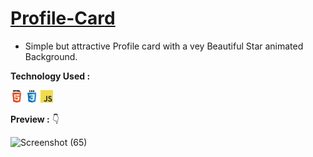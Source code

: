 
# [Profile-Card](https://shubh4grd.github.io/profile-card/)

 - Simple but attractive Profile card with a vey Beautiful Star animated    Background.

**Technology Used :**

   <code><img height="20" src="https://raw.githubusercontent.com/github/explore/80688e429a7d4ef2fca1e82350fe8e3517d3494d/topics/html/html.png"></code>  <code><img height="20" src="https://raw.githubusercontent.com/github/explore/80688e429a7d4ef2fca1e82350fe8e3517d3494d/topics/css/css.png"></code> <code><img height="20" src="https://raw.githubusercontent.com/github/explore/80688e429a7d4ef2fca1e82350fe8e3517d3494d/topics/javascript/javascript.png"></code>
   
**Preview :** 👇

![Screenshot (65)](https://user-images.githubusercontent.com/71748600/104553356-85688200-5660-11eb-9618-d320a69265bb.png)
